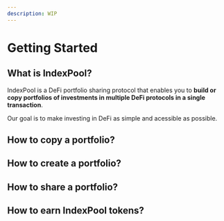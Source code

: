 ```yaml
---
description: WIP
---
```


# Getting Started

## What is IndexPool?

IndexPool is a DeFi portfolio sharing protocol that enables you to **build or copy portfolios of investments in multiple DeFi protocols in a single transaction**.

Our goal is to make investing in DeFi as simple and acessible as possible. 

## How to copy a portfolio?

## How to create a portfolio?

## How to share a portfolio?

## How to earn IndexPool tokens?









